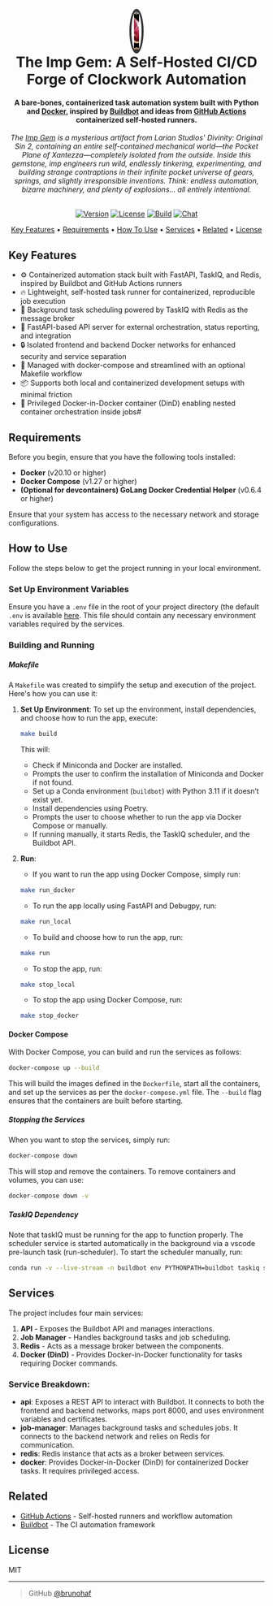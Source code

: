 <h1 align="center">
  <br>
  <div style="width:20px; height:80px; border-radius:50%; overflow:hidden; border:4px solid #333; margin: 0 auto; display:flex; align-items:center; justify-content:center;">
    <img src="src/resources/impgem.png" alt="Imp Gem" style="width:50%; height:100%; object-fit:cover;">
  </div>
  The Imp Gem: A Self-Hosted CI/CD Forge of Clockwork Automation
  <br>
</h1>

<h4 align="center">
A bare-bones, containerized task automation system built with Python and <a href="https://www.docker.com/" target="_blank">Docker</a>, inspired by <a href="https://buildbot.net/" target="_blank">Buildbot</a> and ideas from <a href="https://github.com/actions/runner" target="_blank">GitHub Actions</a> containerized self-hosted runners.
</h4>
<div align="center">
<em>
   The <a href="https://divinityoriginalsin2.wiki.fextralife.com/Running+like+Clockwork" target="_blank">Imp Gem</a> is a mysterious artifact from Larian Studios' Divinity: Original Sin 2, containing an entire self-contained mechanical world—the Pocket Plane of Xantezza—completely isolated from the outside. Inside this gemstone, imp engineers run wild, endlessly tinkering, experimenting, and building strange contraptions in their infinite pocket universe of gears, springs, and slightly irresponsible inventions. Think: endless automation, bizarre machinery, and plenty of explosions… all entirely intentional.
</em>
</div>
<br>
<p align="center">
  <a href="#"><img src="https://img.shields.io/badge/version-1.0.0-blue.svg" alt="Version"></a>
  <a href="#"><img src="https://img.shields.io/badge/license-MIT-green.svg" alt="License"></a>
  <a href="#"><img src="https://img.shields.io/badge/build-passing-brightgreen.svg" alt="Build"></a>
  <a href="#"><img src="https://img.shields.io/badge/chat-Gitter-ff69b4.svg" alt="Chat"></a>
</p>

<p align="center">
  <a href="#key-features">Key Features</a> •
  <a href="#related">Requirements</a> •
  <a href="#how-to-use">How To Use</a> •
  <a href="#related">Services</a> •
  <a href="#related">Related</a> •
  <a href="#license">License</a>
</p>

## Key Features

* ⚙️ Containerized automation stack built with FastAPI, TaskIQ, and Redis, inspired by Buildbot and GitHub Actions runners
* 🔥 Lightweight, self-hosted task runner for containerized, reproducible job execution
* 🔄 Background task scheduling powered by TaskIQ with Redis as the message broker
* 🔌 FastAPI-based API server for external orchestration, status reporting, and integration
* 🔒 Isolated frontend and backend Docker networks for enhanced security and service separation
* 🚀 Managed with docker-compose and streamlined with an optional Makefile workflow
* 📦 Supports both local and containerized development setups with minimal friction
* 🐳 Privileged Docker-in-Docker container (DinD) enabling nested container orchestration inside jobs#

## Requirements

Before you begin, ensure that you have the following tools installed:

- **Docker** (v20.10 or higher)
- **Docker Compose** (v1.27 or higher)
- **(Optional for devcontainers) GoLang Docker Credential Helper** (v0.6.4 or higher)

Ensure that your system has access to the necessary network and storage configurations.

## How to Use

Follow the steps below to get the project running in your local environment.

### Set Up Environment Variables

Ensure you have a `.env` file in the root of your project directory (the default `.env` is available [here](./.env). This file should contain any necessary environment variables required by the services.

### Building and Running 

##### Makefile

A `Makefile` was created to simplify the setup and execution of the project. Here's how you can use it:

1. **Set Up Environment**:
   To set up the environment, install dependencies, and choose how to run the app, execute:

   ```bash
   make build
   ```

   This will:

   - Check if Miniconda and Docker are installed.
   - Prompts the user to confirm the installation of Miniconda and Docker if not found.
   - Set up a Conda environment (`buildbot`) with Python 3.11 if it doesn’t exist yet.
   - Install dependencies using Poetry.
   - Prompts the user to choose whether to run the app via Docker Compose or manually.
   - If running manually, it starts Redis, the TaskIQ scheduler, and the Buildbot API.

2. **Run**:

   - If you want to run the app using Docker Compose, simply run:

   ```bash
   make run_docker
   ```

   - To run the app locally using FastAPI and Debugpy, run:

   ```bash
   make run_local
   ```

   - To build and choose how to run the app, run:

   ```bash
   make run
   ```

   - To stop the app, run:

   ```bash
   make stop_local
   ```

   - To stop the app using Docker Compose, run:

   ```bash
   make stop_docker
   ```

#### Docker Compose

With Docker Compose, you can build and run the services as follows:

```bash
docker-compose up --build
```

This will build the images defined in the `Dockerfile`, start all the containers, and set up the services as per the `docker-compose.yml` file. The `--build` flag ensures that the containers are built before starting.

##### Stopping the Services

When you want to stop the services, simply run:

```bash
docker-compose down
```

This will stop and remove the containers. To remove containers and volumes, you can use:

```bash
docker-compose down -v
```

##### TaskIQ Dependency

Note that taskIQ must be running for the app to function properly. The scheduler service is started automatically in the background via a vscode pre-launch task (run-scheduler). To start the scheduler manually, run:

```bash
conda run -v --live-stream -n buildbot env PYTHONPATH=buildbot taskiq scheduler app.background.broker:scheduler
```

## Services

The project includes four main services:

1. **API** - Exposes the Buildbot API and manages interactions.
2. **Job Manager** - Handles background tasks and job scheduling.
3. **Redis** - Acts as a message broker between the components.
4. **Docker (DinD)** - Provides Docker-in-Docker functionality for tasks requiring Docker commands.

### Service Breakdown:

- **api**: Exposes a REST API to interact with Buildbot. It connects to both the frontend and backend networks, maps port 8000, and uses environment variables and certificates.
- **job-manager**: Manages background tasks and schedules jobs. It connects to the backend network and relies on Redis for communication.
- **redis**: Redis instance that acts as a broker between services.
- **docker**: Provides Docker-in-Docker (DinD) for containerized Docker tasks. It requires privileged access.


## Related

* [GitHub Actions](https://github.com/actions/runner) - Self-hosted runners and workflow automation
* [Buildbot](https://buildbot.net/) - The CI automation framework

## License

MIT

---

> GitHub [@brunohaf](https://github.com/brunohaf)
